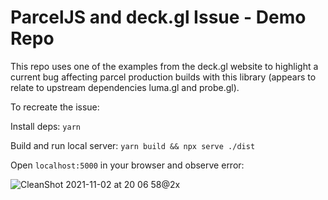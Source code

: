 # ParcelJS and deck.gl Issue - Demo Repo

This repo uses one of the examples from the deck.gl website to highlight a current bug affecting parcel production builds with this library (appears to relate to upstream dependencies luma.gl and probe.gl).

To recreate the issue:

Install deps: ```yarn```

Build and run local server: ```yarn build && npx serve ./dist```

Open `localhost:5000` in your browser and observe error:

![CleanShot 2021-11-02 at 20 06 58@2x](https://user-images.githubusercontent.com/8215152/139944546-dcfdadef-f4aa-44a8-8699-849758eceeaa.png)
